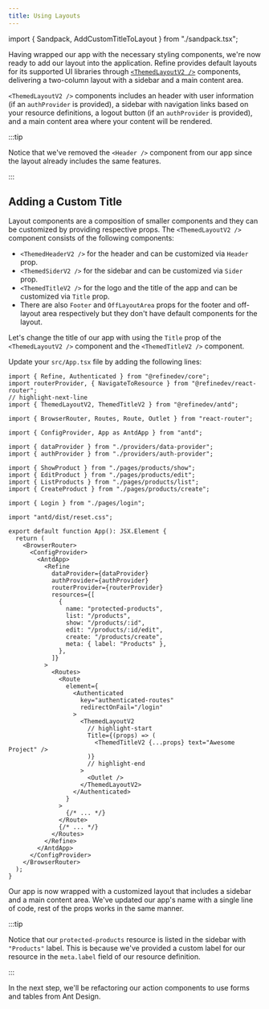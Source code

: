 ```yaml
---
title: Using Layouts
---
```


import { Sandpack, AddCustomTitleToLayout } from "./sandpack.tsx";

<Sandpack>

Having wrapped our app with the necessary styling components, we're now ready to add our layout into the application. Refine provides default layouts for its supported UI libraries through [`<ThemedLayoutV2 />`](/docs/ui-integrations/ant-design/components/themed-layout) components, delivering a two-column layout with a sidebar and a main content area.

`<ThemedLayoutV2 />` components includes an header with user information (if an `authProvider` is provided), a sidebar with navigation links based on your resource definitions, a logout button (if an `authProvider` is provided), and a main content area where your content will be rendered.

:::tip

Notice that we've removed the `<Header />` component from our app since the layout already includes the same features.

:::

## Adding a Custom Title

Layout components are a composition of smaller components and they can be customized by providing respective props. The `<ThemedLayoutV2 />` component consists of the following components:

- `<ThemedHeaderV2 />` for the header and can be customized via `Header` prop.
- `<ThemedSiderV2 />` for the sidebar and can be customized via `Sider` prop.
- `<ThemedTitleV2 />` for the logo and the title of the app and can be customized via `Title` prop.
- There are also `Footer` and `OffLayoutArea` props for the footer and off-layout area respectively but they don't have default components for the layout.

Let's change the title of our app with using the `Title` prop of the `<ThemedLayoutV2 />` component and the `<ThemedTitleV2 />` component.

Update your `src/App.tsx` file by adding the following lines:

```tsx title="src/App.tsx"
import { Refine, Authenticated } from "@refinedev/core";
import routerProvider, { NavigateToResource } from "@refinedev/react-router";
// highlight-next-line
import { ThemedLayoutV2, ThemedTitleV2 } from "@refinedev/antd";

import { BrowserRouter, Routes, Route, Outlet } from "react-router";

import { ConfigProvider, App as AntdApp } from "antd";

import { dataProvider } from "./providers/data-provider";
import { authProvider } from "./providers/auth-provider";

import { ShowProduct } from "./pages/products/show";
import { EditProduct } from "./pages/products/edit";
import { ListProducts } from "./pages/products/list";
import { CreateProduct } from "./pages/products/create";

import { Login } from "./pages/login";

import "antd/dist/reset.css";

export default function App(): JSX.Element {
  return (
    <BrowserRouter>
      <ConfigProvider>
        <AntdApp>
          <Refine
            dataProvider={dataProvider}
            authProvider={authProvider}
            routerProvider={routerProvider}
            resources={[
              {
                name: "protected-products",
                list: "/products",
                show: "/products/:id",
                edit: "/products/:id/edit",
                create: "/products/create",
                meta: { label: "Products" },
              },
            ]}
          >
            <Routes>
              <Route
                element={
                  <Authenticated
                    key="authenticated-routes"
                    redirectOnFail="/login"
                  >
                    <ThemedLayoutV2
                      // highlight-start
                      Title={(props) => (
                        <ThemedTitleV2 {...props} text="Awesome Project" />
                      )}
                      // highlight-end
                    >
                      <Outlet />
                    </ThemedLayoutV2>
                  </Authenticated>
                }
              >
                {/* ... */}
              </Route>
              {/* ... */}
            </Routes>
          </Refine>
        </AntdApp>
      </ConfigProvider>
    </BrowserRouter>
  );
}
```

<AddCustomTitleToLayout />

Our app is now wrapped with a customized layout that includes a sidebar and a main content area. We've updated our app's name with a single line of code, rest of the props works in the same manner.

:::tip

Notice that our `protected-products` resource is listed in the sidebar with `"Products"` label. This is because we've provided a custom label for our resource in the `meta.label` field of our resource definition.

:::

In the next step, we'll be refactoring our action components to use forms and tables from Ant Design.

</Sandpack>
